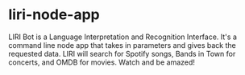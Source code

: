 # liri-node-app

LIRI Bot is a Language Interpretation and Recognition Interface. It's a command line node app that takes in parameters and gives back the requested data. LIRI will search for Spotify songs, Bands in Town for concerts, and OMDB for movies. Watch and be amazed!